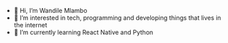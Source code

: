 - 👋 Hi, I’m Wandile Mlambo
- 👀 I’m interested in tech, programming and developing things that lives in the internet
- 🌱 I’m currently learning React Native and Python

<!---
mlambow/mlambow is a ✨ special ✨ repository because its `README.md` (this file) appears on your GitHub profile.
You can click the Preview link to take a look at your changes.
--->
